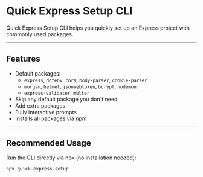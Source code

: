 # Quick Express Setup CLI

Quick Express Setup CLI helps you quickly set up an Express project with commonly used packages.

---

## Features

- Default packages:
  - `express`, `dotenv`, `cors`, `body-parser`, `cookie-parser`
  - `morgan`, `helmet`, `jsonwebtoken`, `bcrypt`, `nodemon`
  - `express-validator`, `multer`
- Skip any default package you don't need
- Add extra packages
- Fully interactive prompts
- Installs all packages via npm

---

## Recommended Usage

Run the CLI directly via npx (no installation needed):

```bash
npx quick-express-setup
